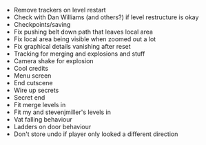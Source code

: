 - Remove trackers on level restart
- Check with Dan Williams (and others?) if level restructure is okay
- Checkpoints/saving
- Fix pushing belt down path that leaves local area
- Fix local area being visible when zoomed out a lot
- Fix graphical details vanishing after reset
- Tracking for merging and explosions and stuff
- Camera shake for explosion
- Cool credits
- Menu screen
- End cutscene
- Wire up secrets
- Secret end
- Fit merge levels in
- Fit my and stevenjmiller's levels in
- Vat falling behaviour
- Ladders on door behaviour
- Don't store undo if player only looked a different direction
